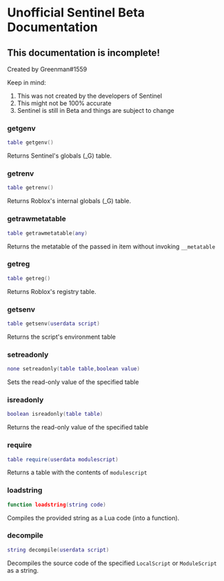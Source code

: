 # Unofficial Sentinel Beta Documentation

## This documentation is incomplete!

Created by Greenman#1559

Keep in mind:
1. This was not created by the developers of Sentinel
2. This might not be 100% accurate
3. Sentinel is still in Beta and things are subject to change

### getgenv
```lua
table getgenv()
```
Returns Sentinel's globals (_G) table.

### getrenv
```lua
table getrenv()
```
Returns Roblox's internal globals (_G) table.

### getrawmetatable
```lua
table getrawmetatable(any)
```
Returns the metatable of the passed in item without invoking `__metatable`

### getreg
```lua
table getreg()
```
Returns Roblox's registry table.

### getsenv
```lua
table getsenv(userdata script)
```
Returns the script's environment table

### setreadonly
```lua
none setreadonly(table table,boolean value)
```
Sets the read-only value of the specified table

### isreadonly
```lua
boolean isreadonly(table table)
```
Returns the read-only value of the specified table

### require
```lua
table require(userdata modulescript)
```
Returns a table with the contents of `modulescript`

### loadstring
```lua
function loadstring(string code)
```
Compiles the provided string as a Lua code (into a function).

### decompile
```lua
string decompile(userdata script)
```
Decompiles the source code of the specified `LocalScript` or `ModuleScript` as a string.
